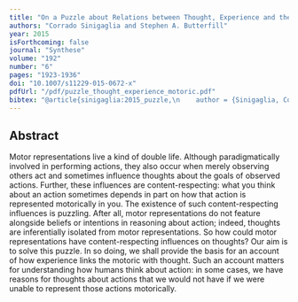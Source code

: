 ```yaml
--- 
title: "On a Puzzle about Relations between Thought, Experience and the Motoric"
authors: "Corrado Sinigaglia and Stephen A. Butterfill"
year: 2015
isForthcoming: false
journal: "Synthese"
volume: "192"
number: "6"
pages: "1923-1936"
doi: "10.1007/s11229-015-0672-x"
pdfUrl: "/pdf/puzzle_thought_experience_motoric.pdf"
bibtex: "@article{sinigaglia:2015_puzzle,\n    author = {Sinigaglia, Corrado and Butterfill, Stephen A.},\n    date-added = {2015-05-11 22:20:20 +0000},\n    doi = {10.1007/s11229-015-0672-x},\n    issn = {0039-7857, 1573-0964},\n    journal = {Synthese},\n    language = {en},\n    number = {6},\n    pages = {1923--1936},\n    timestamp = {2015-02-17 11:44:25},\n    title = {On a puzzle about relations between thought, experience and the motoric},\n    url = {http://link.springer.com/article/10.1007/s11229-015-0672-x},\n    urldate = {2015-02-17},\n    volume = {192},\n    year = {2015},\n    bdsk-url-1 = {http://link.springer.com/article/10.1007/s11229-015-0672-x},\n    bdsk-url-2 = {http://dx.doi.org/10.1007/s11229-015-0672-x}\n}\n\n"
---
```



## Abstract

Motor representations live a kind of double life. Although paradigmatically involved in performing actions, they also occur when merely observing others act and sometimes influence thoughts about the goals of observed actions. Further, these influences are content-respecting: what you think about an action sometimes depends in part on how that action is represented motorically in you.  The existence of such content-respecting influences is puzzling. After all, motor representations do not feature alongside beliefs or intentions  in reasoning about action; indeed, thoughts are inferentially isolated from motor representations. So how could motor representations have content-respecting influences on thoughts? Our aim is to solve this puzzle.  In so doing, we shall provide the basis for an account of how experience links the motoric with thought. Such an account matters for understanding how humans think about action: in some cases, we have reasons for thoughts about actions that we would not have if we were unable to represent those actions motorically.


